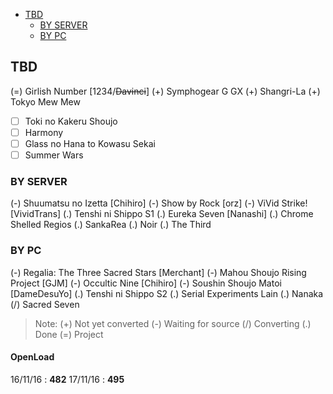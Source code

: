 
<!-- toc orderedList:0 depthFrom:1 depthTo:3 -->

- [TBD](#tbd)
	- [BY SERVER](#by-server)
	- [BY PC](#by-pc)

<!-- tocstop -->

## TBD
(=) Girlish Number [1234/~~Davinci~~]
(+) Symphogear G GX
(+) Shangri-La
(+) Tokyo Mew Mew
- [ ] Toki no Kakeru Shoujo
- [ ] Harmony
- [ ] Glass no Hana to Kowasu Sekai
- [ ] Summer Wars

### BY SERVER
(-) Shuumatsu no Izetta [Chihiro]
(-) Show by Rock [orz]
(-) ViVid Strike! [VividTrans]
(.) Tenshi ni Shippo S1
(.) Eureka Seven [Nanashi]
(.) Chrome Shelled Regios
(.) SankaRea
(.) Noir
(.) The Third


### BY PC
(-) Regalia: The Three Sacred Stars [Merchant]
(-) Mahou Shoujo Rising Project [GJM]
(-) Occultic Nine [Chihiro]
(-) Soushin Shoujo Matoi [DameDesuYo]
(.) Tenshi ni Shippo S2
(.) Serial Experiments Lain
(.) Nanaka
(/) Sacred Seven

> Note:
> (+) Not yet converted
> (-) Waiting for source
> (/) Converting
> (.) Done
> (=) Project

<!-- untoc -->
#### OpenLoad
16/11/16 : __482__
17/11/16 : __495__